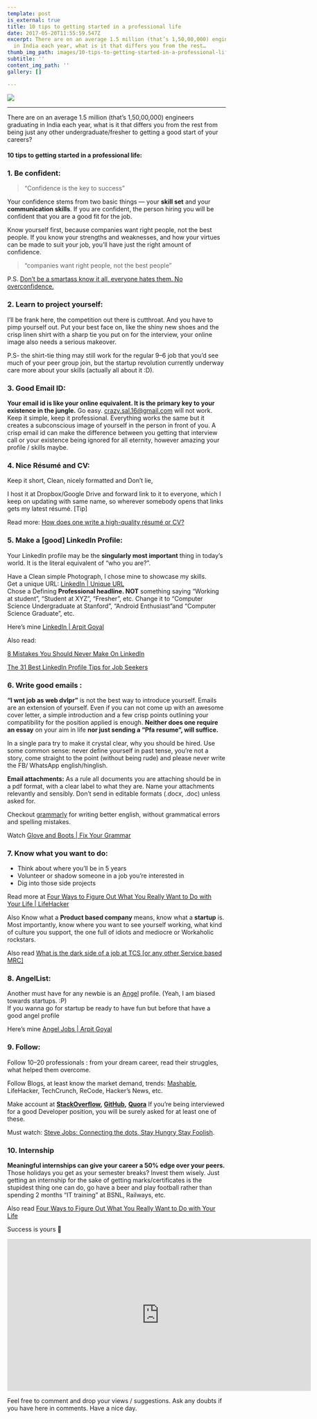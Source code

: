 ```yaml
---
template: post
is_external: true
title: 10 tips to getting started in a professional life
date: 2017-05-20T11:55:59.547Z
excerpt: There are on an average 1.5 million (that’s 1,50,00,000) engineers graduating
  in India each year, what is it that differs you from the rest…
thumb_img_path: images/10-tips-to-getting-started-in-a-professional-life/1*EDc4DPE_1iNE3P2yU7X3mA.png
subtitle: ''
content_img_path: ''
gallery: []

---
```

![](/images/10-tips-to-getting-started-in-a-professional-life/1*EDc4DPE_1iNE3P2yU7X3mA.png)

***

There are on an average 1.5 million (that’s 1,50,00,000) engineers graduating in India each year, what is it that differs you from the rest from being just any other undergraduate/fresher to getting a good start of your careers?

#### 10 tips to getting started in a professional life:

### 1. Be confident:

> “Confidence is the key to success”

Your confidence stems from two basic things — your **skill set** and your **communication skills**. If you are confident, the person hiring you will be confident that you are a good fit for the job.

Know yourself first, because companies want right people, not the best people. If you know your strengths and weaknesses, and how your virtues can be made to suit your job, you’ll have just the right amount of confidence.

> “companies want right people, not the best people”

P.S. [Don’t be a smartass know it all, everyone hates them. No overconfidence.](http://www.philosophicalgeek.com/2008/01/20/5-attributes-of-highly-effective-programmers/)

### 2. Learn to project yourself:

I’ll be frank here, the competition out there is cutthroat. And you have to pimp yourself out. Put your best face on, like the shiny new shoes and the crisp linen shirt with a sharp tie you put on for the interview, your online image also needs a serious makeover.

P.S- the shirt-tie thing may still work for the regular 9–6 job that you’d see much of your peer group join, but the startup revolution currently underway care more about your skills (actually all about it :D).

### 3. Good Email ID:

**Your email id is like your online equivalent. It is the primary key to your existence in the jungle.** Go easy. [crazy.sal.16@gmail.com](mailto:crazysal16@gmail.com) will not work. Keep it simple, keep it professional. Everything works the same but it creates a subconscious image of yourself in the person in front of you. A crisp email id can make the difference between you getting that interview call or your existence being ignored for all eternity, however amazing your profile / skills maybe.

### 4. Nice Résumé and CV:

Keep it short, Clean, nicely formatted and Don’t lie,

I host it at Dropbox/Google Drive and forward link to it to everyone, which I keep on updating with same name, so wherever somebody opens that links gets my latest résumé. \[Tip\]

Read more: [How does one write a high-quality résumé or CV?](https://www.quora.com/How-does-one-write-a-high-quality-r%C3%A9sum%C3%A9-or-CV/answers/20024508?share=2c46588e&srid=txvy)

### 5. Make a \[good\] LinkedIn Profile:

Your LinkedIn profile may be the **singularly most important** thing in today’s world. It is the literal equivalent of “who you are?”.

Have a Clean simple Photograph, I chose mine to showcase my skills.  
Get a unique URL: [LinkedIn | Unique URL  
](https://www.linkedin.com/pulse/20140424124611-12064186-how-to-customize-your-linkedin-public-profile-url)Chose a Defining **Professional headline. NOT** something saying “Working at student”, “Student at XYZ”, “Fresher”, etc. Change it to “Computer Science Undergraduate at Stanford”, “Android Enthusiast”and “Computer Science Graduate”, etc.

Here’s mine [LinkedIn | Arpit Goyal](https://in.linkedin.com/in/arpitgoyal92)

Also read:

[8 Mistakes You Should Never Make On LinkedIn](http://www.forbes.com/sites/learnvest/2013/03/04/8-mistakes-you-should-never-make-on-linkedin/)

[The 31 Best LinkedIn Profile Tips for Job Seekers](https://www.themuse.com/advice/the-31-best-linkedin-profile-tips-for-job-seekers)

### 6. Write good emails :

**“I wnt job as web dvlpr”** is not the best way to introduce yourself. Emails are an extension of yourself. Even if you can not come up with an awesome cover letter, a simple introduction and a few crisp points outlining your compatibility for the position applied is enough. **Neither does one require an essay** on your aim in life **nor just sending a “Pfa resume”, will suffice.**

In a single para try to make it crystal clear, why you should be hired. Use some common sense: never define yourself in past tense, you’re not a story, come straight to the point (without being rude) and please never write the FB/ WhatsApp english/hinglish.

**Email attachments:** As a rule all documents you are attaching should be in a pdf format, with a clear label to what they are. Name your attachments relevantly and sensibly. Don’t send in editable formats (.docx, .doc) unless asked for.

Checkout [grammarly](https://app.grammarly.com/) for writing better english, without grammatical errors and spelling mistakes.

Watch [Glove and Boots | Fix Your Grammar](https://www.youtube.com/watch?v=IJ2SHSg5rIY)

### 7. Know what you want to do:

* Think about where you’ll be in 5 years
* Volunteer or shadow someone in a job you’re interested in
* Dig into those side projects

Read more at [Four Ways to Figure Out What You Really Want to Do with Your Life | LifeHacker](http://lifehacker.com/four-ways-to-figure-out-what-you-really-want-to-do-with-513095544)

Also Know what a **Product based company** means, know what a **startup** is. Most importantly, know where you want to see yourself working, what kind of culture you support, the one full of idiots and mediocre or Workaholic rockstars.

Also read [What is the dark side of a job at TCS \[or any other Service based MRC\]](http://www.quora.com/What-is-the-dark-side-of-a-job-at-TCS)

### 8. AngelList:

Another must have for any newbie is an [Angel](https://angel.co/) profile. (Yeah, I am biased towards startups. :P)  
If you wanna go for startup be ready to have fun but before that have a good angel profile

Here’s mine [Angel Jobs | Arpit Goyal](https://angel.co/arpit-goyal)

### 9. Follow:

Follow 10–20 professionals : from your dream career, read their struggles, what helped them overcome.

Follow Blogs, at least know the market demand, trends: [Mashable](http://mashable.com/), LifeHacker, TechCrunch, ReCode, Hacker’s News, etc.

Make account at [**StackOverflow**](http://stackoverflow.com/)**,** [**GitHub**](https://github.com/)**,** [**Quora**](http://www.quora.com/) If you’re being interviewed for a good Developer position, you will be surely asked for at least one of these.

Must watch: [Steve Jobs: Connecting the dots, Stay Hungry Stay Foolish](https://www.youtube.com/watch?v=D1R-jKKp3NA).

### 10. Internship

**Meaningful internships can give your career a 50% edge over your peers.** Those holidays you get as your semester breaks? Invest them wisely. Just getting an internship for the sake of getting marks/certificates is the stupidest thing one can do, go have a beer and play football rather than spending 2 months “IT training” at BSNL, Railways, etc.

Also read [Four Ways to Figure Out What You Really Want to Do with Your Life](https://lifehacker.com/four-ways-to-figure-out-what-you-really-want-to-do-with-513095544)

Success is yours 🙂

<iframe src="https://contentupgrade.me/eW4az9JY.html?ref=" width="700" height="350" frameborder="0" scrolling="no"></iframe>

Feel free to comment and drop your views / suggestions. Ask any doubts if you have here in comments. Have a nice day.